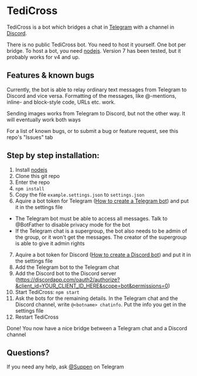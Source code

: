 TediCross
=========
TediCross is a bot which bridges a chat in [Telegram](https://telegram.org) with a channel in [Discord](https://discordapp.com/).

There is no public TediCross bot. You need to host it yourself. One bot per bridge. To host a bot, you need [nodejs](https://nodejs.org). Version 7 has been tested, but it probably works for v4 and up.


Features & known bugs
---------------------

Currently, the bot is able to relay ordinary text messages from Telegram to Discord and vice versa. Formatting of the messages, like @-mentions, inline- and block-style code, URLs etc. work.

Sending images works from Telegram to Discord, but not the other way. It will eventually work both ways

For a list of known bugs, or to submit a bug or feature request, see this repo's "Issues" tab


Step by step installation:
-------------
 1. Install [nodejs](https://nodejs.org)
 2. Clone this git repo
 3. Enter the repo
 4. `npm install`
 5. Copy the file `example.settings.json` to `settings.json`
 6. Aquire a bot token for Telegram ([How to create a Telegram bot](https://core.telegram.org/bots#3-how-do-i-create-a-bot)) and put it in the settings file
   - The Telegram bot must be able to access all messages. Talk to @BotFather to disable privacy mode for the bot
   - If the Telegram chat is a supergroup, the bot also needs to be admin of the group, or it won't get the messages. The creator of the supergroup is able to give it admin rights
 7. Aquire a bot token for Discord ([How to create a Discord bot](https://github.com/reactiflux/discord-irc/wiki/Creating-a-discord-bot-&-getting-a-token)) and put it in the settings file
 8. Add the Telegram bot to the Telegram chat
 9. Add the Discord bot to the Discord server (https://discordapp.com/oauth2/authorize?&client_id=YOUR_CLIENT_ID_HERE&scope=bot&permissions=0)
 10. Start TediCross: `npm start`
 11. Ask the bots for the remaining details. In the Telegram chat and the Discord channel, write `@<botname> chatinfo`. Put the info you get in the settings file
 12. Restart TediCross

Done! You now have a nice bridge between a Telegram chat and a Discord channel


Questions?
----------

If you need any help, ask [@Suppen](https://t.me/Suppen) on Telegram

